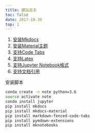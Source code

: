 ```yaml
---
title: 建站日志
toc: false
date: 2017-10-30
top: 1
---
```


1. [安装Mkdocs](https://www.mkdocs.org/#installation)
2. [安装Material主题](https://squidfunk.github.io/mkdocs-material/)
3. [支持Code Tabs](https://yacir.github.io/markdown-fenced-code-tabs/)
4. [支持Latex](https://squidfunk.github.io/mkdocs-material/extensions/pymdown/)
5. [支持Jupyter Notebook格式](https://github.com/greenape/mknotebooks)
6. [支持文档引用](https://github.com/midnightprioriem/mkdocs-autolinks-plugin/)

安装脚本

```bash
conda create -n note python=3.6
source activate note
conda install jupyter
pip install mkdocs
pip install mkdocs-material
pip install markdown-fenced-code-tabs
pip install pymdown-extensions
pip install mknotebooks
```